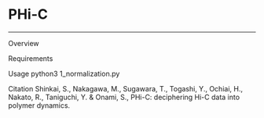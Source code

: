 # PHi-C

---------------
Overview

Requirements

Usage
    python3 1_normalization.py

Citation
Shinkai, S., Nakagawa, M., Sugawara, T., Togashi, Y., Ochiai, H., Nakato, R., Taniguchi, Y. & Onami, S., PHi-C: deciphering Hi-C data into polymer dynamics.
